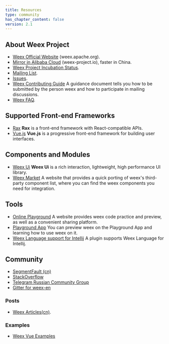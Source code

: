 ```yaml
---
title: Resources
type: community
has_chapter_content: false
version: 2.1
---
```


## About Weex Project

- [Weex Official Website](http://weex.apache.org/) (weex.apache.org).
- [Mirror in Alibaba Cloud](https://weex-project.io/) (weex-project.io), faster in China.
- [Weex Project Incubation Status](http://incubator.apache.org/projects/weex.html).
- [Mailing List](https://lists.apache.org/list.html?dev@weex.apache.org).
- [Issues](https://issues.apache.org/jira/projects/WEEX/issues).
- [Weex Contributing Guide](https://github.com/apache/incubator-weex/blob/master/CONTRIBUTING.md) A guidance document tells you how to be submitted by the person weex and how to participate in mailing discussions.
- [Weex FAQ](https://weex.apache.org/faq.html).

## Supported Front-end Frameworks

- [Rax](https://alibaba.github.io/rax/) **Rax** is a front-end framework with React-compatible APIs.
- [Vue.js](https://vuejs.org/) **Vue.js** is a progressive front-end framework for building user interfaces.

## Components and Modules

- [Weex Ui](https://alibaba.github.io/weex-ui/) **Weex Ui** is a rich interaction, lightweight, high performance UI library.
- [Weex Market](https://market.dotwe.org) A website that provides a quick porting of weex's third-party component list, where you can find the weex components you need for integration.

## Tools

- [Online Playground](http://dotwe.org/vue/) A website provides weex code practice and preview, as well as a convenient sharing platform.
- [Playground App](http://localhost:4000/tools/playground.html) You can preview weex on the Playground App and learning how to use weex on it.
- [Weex Language support for Intellij](https://plugins.jetbrains.com/plugin/9189-weex-language-support) A plugin supports Weex Language for Intellij.

## Community

- [SegmentFault (cn)](https://segmentfault.com/t/weex)
- [StackOverflow](https://stackoverflow.com/questions/tagged/weex)
- [Telegram Russian Community Group](https://telegram.me/weex_ru)
- [Gitter for weex-en](https://gitter.im/weex-en/Lobby)

### Posts

- [Weex Articles(cn)](https://github.com/weexteam/article/issues).

### Examples

- [Weex Vue Examples](https://hanks10100.github.io/weex-vue-examples/)
